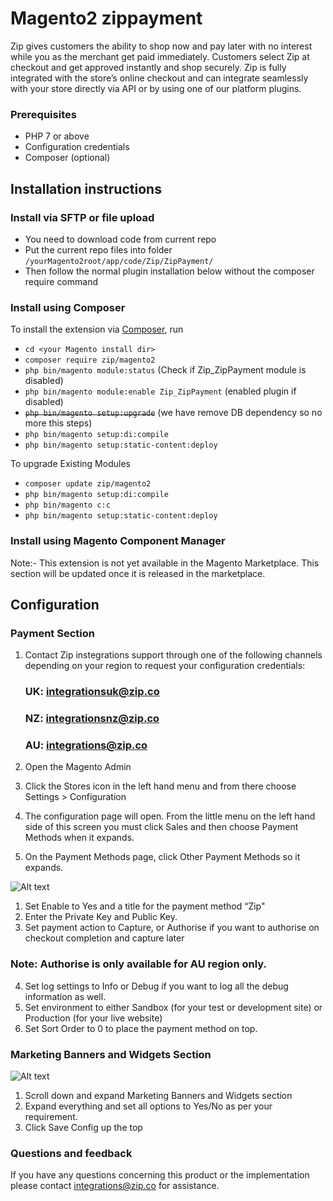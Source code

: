 # Magento2 zippayment


Zip gives customers the ability to shop now and pay later with no interest while you as the merchant get paid immediately. Customers select Zip at checkout and get approved instantly and shop securely. Zip is fully integrated with the store’s online checkout and can integrate seamlessly with your store directly via API or by using one of our platform plugins. 

### Prerequisites

- PHP 7 or above
- Configuration credentials
- Composer (optional)

## Installation instructions

### Install via SFTP or file upload

- You need to download code from current repo
- Put the current repo files into folder `/yourMagento2root/app/code/Zip/ZipPayment/`
- Then follow the normal plugin installation below without the composer require command

### Install using Composer

To install the extension via [Composer](http://getcomposer.org/), run

- `cd <your Magento install dir>`
- `composer require zip/magento2`
- `php bin/magento module:status` (Check if Zip_ZipPayment module is disabled)
- `php bin/magento module:enable Zip_ZipPayment` (enabled plugin if disabled)
- ~~`php bin/magento setup:upgrade`~~ (we have remove DB dependency so no more this steps)
- `php bin/magento setup:di:compile`
- `php bin/magento setup:static-content:deploy`

To upgrade Existing Modules

- `composer update zip/magento2`
- `php bin/magento setup:di:compile`
- `php bin/magento c:c`
- `php bin/magento setup:static-content:deploy`

### Install using Magento Component Manager

Note:- This extension is not yet available in the Magento Marketplace. This section will be updated once it is released in the marketplace.

## Configuration

### Payment Section

1. Contact Zip instegrations support through one of the following channels depending on your region to request your configuration credentials:
    ### UK: integrationsuk@zip.co
    ### NZ: integrationsnz@zip.co
    ### AU: integrations@zip.co
    
    
2. Open the Magento Admin
3. Click    the Stores  icon    in  the left    hand menu   and from    there   choose  Settings    >   Configuration
4. The  configuration   page    will    open.   From  the little  menu    on  the left    hand    side    of  this    screen  you must    click   Sales  and then
choose  Payment Methods when    it  expands.
5. On   the Payment Methods page,   click   Other   Payment Methods so  it  expands.

![Alt text](https://static.zipmoney.com.au/github-images/payment-section-2.jpg "Payment Section")

1. Set Enable  to  Yes and a   title   for the payment method  “Zip"
2. Enter the   Private Key and Public  Key.
3. Set  payment action to Capture, or Authorise if you want to authorise  on checkout completion and capture later
  ### Note: Authorise is only available for AU region only.
4. Set  log settings    to  Info or Debug if you want to log all the debug information as well.
5. Set  environment to  either  Sandbox (for    your    test    or  development site)   or  Production  (for    your    live    website)
7. Set  Sort    Order   to  0 to place the payment method on top.

### Marketing Banners and Widgets Section

![Alt text](https://static.zipmoney.com.au/github-images/marketing-section.png "Markting Banners and Widgets Section")

1. Scroll down  and expand  Marketing   Banners and Widgets section
2. Expand   everything  and set all options to Yes/No as per your requirement.
3. Click    Save    Config  up  the top

### Questions and feedback

If you have any questions concerning this product or the implementation please contact integrations@zip.co for assistance.
